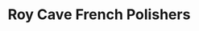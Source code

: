---
title: "Roy Cave French Polishers"
url: /blaydon-on-tyne/roy-cave-french-polishers/
shop: shop
---
